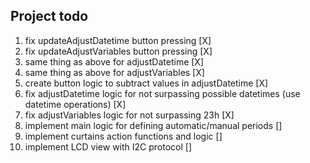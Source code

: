 ## Project todo
1. fix updateAdjustDatetime button pressing [X]
1. fix updateAdjustVariables button pressing [X]
1. same thing as above for adjustDatetime [X]
1. same thing as above for adjustVariables [X]
1. create button logic to subtract values in adjustDatetime [X] 
1. fix adjustDatetime logic for not surpassing possible datetimes (use datetime operations) [X]
1. fix adjustVariables logic for not surpassing 23h [X]
1. implement main logic for defining automatic/manual periods []
1. implement curtains action functions and logic []
1. implement LCD view with I2C protocol []